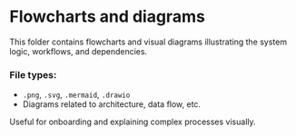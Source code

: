 # Flowcharts and diagrams

This folder contains flowcharts and visual diagrams illustrating the system logic, workflows, and dependencies.

### File types:
- `.png`, `.svg`, `.mermaid`, `.drawio`
- Diagrams related to architecture, data flow, etc.

Useful for onboarding and explaining complex processes visually.
